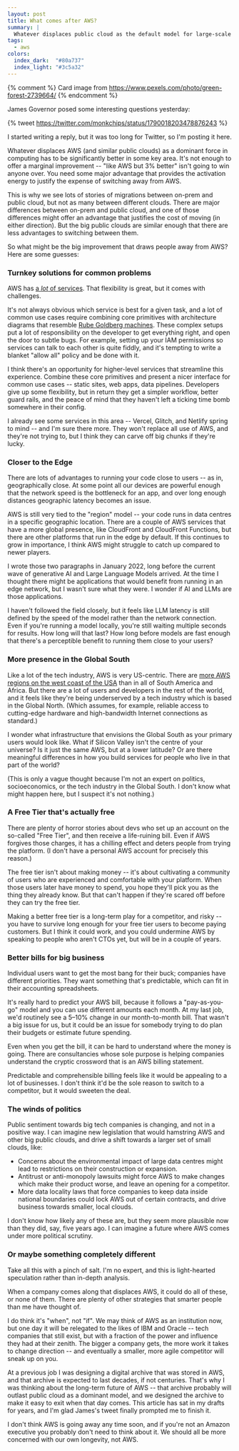 ```yaml
---
layout: post
title: What comes after AWS?
summary: |
  Whatever displaces public cloud as the default model for large-scale computing will be more than “AWS, but 5% better”.
tags:
  - aws
colors:
  index_dark:  "#80a737"
  index_light: "#3c5a32"
---
```


{% comment %}
  Card image from https://www.pexels.com/photo/green-forest-2739664/
{% endcomment %}

James Governor posed some interesting questions yesterday:

{% tweet https://twitter.com/monkchips/status/1790018203478876243 %}

I started writing a reply, but it was too long for Twitter, so I'm posting it here.

Whatever displaces AWS (and similar public clouds) as a dominant force in computing has to be significantly better in some key area.
It's not enough to offer a marginal improvement -- "like AWS but 3% better" isn't going to win anyone over.
You need some major advantage that provides the activation energy to justify the expense of switching away from AWS.

This is why we see lots of stories of migrations between on-prem and public cloud, but not as many between different clouds.
There are major differences between on-prem and public cloud, and one of those differences might offer an advantage that justifies the cost of moving (in either direction).
But the big public clouds are similar enough that there are less advantages to switching between them.

So what might be the big improvement that draws people away from AWS?
Here are some guesses:

### Turnkey solutions for common problems

AWS has [a *lot* of services](https://aws.amazon.com/products/).
That flexibility is great, but it comes with challenges.

It's not always obvious which service is best for a given task, and a lot of common use cases require combining core primitives with architecture diagrams that resemble [Rube Goldberg machines].
These complex setups put a lot of responsibility on the developer to get everything right, and open the door to subtle bugs.
For example, setting up your IAM permissions so services can talk to each other is quite fiddly, and it's tempting to write a blanket "allow all" policy and be done with it.

I think there's an opportunity for higher-level services that streamline this experience.
Combine these core primitives and present a nicer interface for common use cases -- static sites, web apps, data pipelines.
Developers give up some flexibility, but in return they get a simpler workflow, better guard rails, and the peace of mind that they haven't left a ticking time bomb somewhere in their config.

I already see some services in this area -- Vercel, Glitch, and Netlify spring to mind -- and I'm sure there more.
They won't replace all use of AWS, and they're not trying to, but I think they can carve off big chunks if they're lucky.

[Rube Goldberg machines]: https://en.wikipedia.org/wiki/Rube_Goldberg_machine

### Closer to the Edge

There are lots of advantages to running your code close to users -- as in, geographically close.
At some point all our devices are powerful enough that the network speed is the bottleneck for an app, and over long enough distances geographic latency becomes an issue.

AWS is still very tied to the "region" model -- your code runs in data centres in a specific geographic location.
There are a couple of AWS services that have a more global presence, like CloudFront and CloudFront Functions, but there are other platforms that run in the edge by default.
If this continues to grow in importance, I think AWS might struggle to catch up compared to newer players.

I wrote those two paragraphs in January 2022, long before the current wave of generative AI and Large Language Models arrived.
At the time I thought there might be applications that would benefit from running in an edge network, but I wasn't sure what they were.
I wonder if AI and LLMs are those applications.

I haven't followed the field closely, but it feels like LLM latency is still defined by the speed of the model rather than the network connection.
Even if you're running a model locally, you're still waiting multiple seconds for results.
How long will that last?
How long before models are fast enough that there's a perceptible benefit to running them close to your users?

### More presence in the Global South

Like a lot of the tech industry, AWS is very US-centric.
There are [more AWS regions on the west coast of the USA](https://aws.amazon.com/about-aws/global-infrastructure/regions_az/) than in all of South America and Africa.
But there are a lot of users and developers in the rest of the world, and it feels like they're being underserved by a tech industry which is based in the Global North.
(Which assumes, for example, reliable access to cutting-edge hardware and high-bandwidth Internet connections as standard.)

I wonder what infrastructure that envisions the Global South as your primary users would look like.
What if Silicon Valley isn't the centre of your universe?
Is it just the same AWS, but at a lower latitude?
Or are there meaningful differences in how you build services for people who live in that part of the world?

(This is only a vague thought because I'm not an expert on politics, socioeconomics, or the tech industry in the Global South.
I don't know what might happen here, but I suspect it's not nothing.)

### A Free Tier that's actually free

There are plenty of horror stories about devs who set up an account on the so-called "Free Tier", and then receive a life-ruining bill.
Even if AWS forgives those charges, it has a chilling effect and deters people from trying the platform.
(I don't have a personal AWS account for precisely this reason.)

The free tier isn't about making money -- it's about cultivating a community of users who are experienced and comfortable with your platform.
When those users later have money to spend, you hope they'll pick you as the thing they already know.
But that can't happen if they're scared off before they can try the free tier.

Making a better free tier is a long-term play for a competitor, and risky -- you have to survive long enough for your free tier users to become paying customers.
But I think it could work, and you could undermine AWS by speaking to people who aren't CTOs yet, but will be in a couple of years.

### Better bills for big business

Individual users want to get the most bang for their buck; companies have different priorities.
They want something that's predictable, which can fit in their accounting spreadsheets.

It's really hard to predict your AWS bill, because it follows a "pay-as-you-go" model and you can use different amounts each month.
At my last job, we'd routinely see a 5–10% change in our month-to-month bill.
That wasn't a big issue for us, but it could be an issue for somebody trying to do plan their budgets or estimate future spending.

Even when you get the bill, it can be hard to understand where the money is going.
There are consultancies whose sole purpose is helping companies understand the cryptic crossword that is an AWS billing statement.

Predictable and comprehensible billing feels like it would be appealing to a lot of businesses.
I don't think it'd be the sole reason to switch to a competitor, but it would sweeten the deal.

### The winds of politics

Public sentiment towards big tech companies is changing, and not in a positive way.
I can imagine new legislation that would hamstring AWS and other big public clouds, and drive a shift towards a larger set of small clouds, like:

*   Concerns about the environmental impact of large data centres might lead to restrictions on their construction or expansion.
*   Antitrust or anti-monopoly lawsuits might force AWS to make changes which make their product worse, and leave an opening for a competitor.
*   More data locality laws that force companies to keep data inside national boundaries could lock AWS out of certain contracts, and drive business towards smaller, local clouds.

I don't know how likely any of these are, but they seem more plausible now than they did, say, five years ago.
I can imagine a future where AWS comes under more political scrutiny.

### Or maybe something completely different

Take all this with a pinch of salt.
I'm no expert, and this is light-hearted speculation rather than in-depth analysis.

When a company comes along that displaces AWS, it could do all of these, or none of them.
There are plenty of other strategies that smarter people than me have thought of.

I do think it's "when", not "if".
We may think of AWS as an institution now, but one day it will be relegated to the likes of IBM and Oracle -- tech companies that still exist, but with a fraction of the power and influence they had at their zenith.
The bigger a company gets, the more work it takes to change direction -- and eventually a smaller, more agile competitor will sneak up on you.

At a previous job I was designing a digital archive that was stored in AWS, and that archive is expected to last decades, if not centuries.
That's why I was thinking about the long-term future of AWS -- that archive probably will outlast public cloud as a dominant model, and we designed the archive to make it easy to exit when that day comes.
This article has sat in my drafts for years, and I'm glad James's tweet finally prompted me to finish it.

I don't think AWS is going away any time soon, and if you're not an Amazon executive you probably don't need to think about it.
We should all be more concerned with our own longevity, not AWS.
